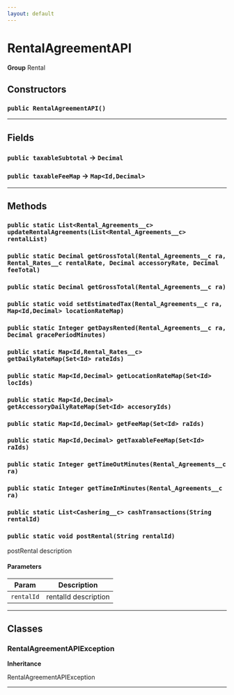 ```yaml
---
layout: default
---
```

# RentalAgreementAPI



**Group** Rental

## Constructors
### `public RentalAgreementAPI()`
---
## Fields

### `public taxableSubtotal` → `Decimal`


### `public taxableFeeMap` → `Map<Id,Decimal>`


---
## Methods
### `public static List<Rental_Agreements__c> updateRentalAgreements(List<Rental_Agreements__c> rentalList)`
### `public static Decimal getGrossTotal(Rental_Agreements__c ra, Rental_Rates__c rentalRate, Decimal accessoryRate, Decimal feeTotal)`
### `public static Decimal getGrossTotal(Rental_Agreements__c ra)`
### `public static void setEstimatedTax(Rental_Agreements__c ra, Map<Id,Decimal> locationRateMap)`
### `public static Integer getDaysRented(Rental_Agreements__c ra, Decimal gracePeriodMinutes)`
### `public static Map<Id,Rental_Rates__c> getDailyRateMap(Set<Id> rateIds)`
### `public static Map<Id,Decimal> getLocationRateMap(Set<Id> locIds)`
### `public static Map<Id,Decimal> getAccessoryDailyRateMap(Set<Id> accesoryIds)`
### `public static Map<Id,Decimal> getFeeMap(Set<Id> raIds)`
### `public static Map<Id,Decimal> getTaxableFeeMap(Set<Id> raIds)`
### `public static Integer getTimeOutMinutes(Rental_Agreements__c ra)`
### `public static Integer getTimeInMinutes(Rental_Agreements__c ra)`
### `public static List<Cashering__c> cashTransactions(String rentalId)`
### `public static void postRental(String rentalId)`

postRental description

#### Parameters

|Param|Description|
|---|---|
|`rentalId`|rentalId description|

---
## Classes
### RentalAgreementAPIException

**Inheritance**

RentalAgreementAPIException


---
